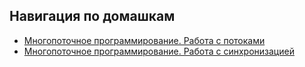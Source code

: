 ## Навигация по домашкам
- [Многопоточное программирование. Работа с потоками](./src/hm1)
- [Многопоточное программирование. Работа с синхронизацией](./src/hm2)
